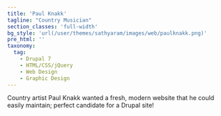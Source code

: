 ```yaml
---
title: 'Paul Knakk'
tagline: "Country Musician"
section_classes: 'full-width'
bg_style: 'url(/user/themes/sathyaram/images/web/paulknakk.png)'
pre_html: ''
taxonomy:
  tag:
    - Drupal 7
    - HTML/CSS/jQuery
    - Web Design
    - Graphic Design
---
```

Country artist Paul Knakk wanted a fresh, modern website that he could easily maintain; perfect candidate for a Drupal site! 

